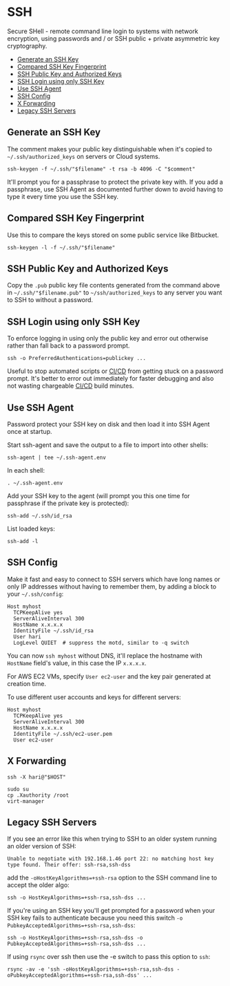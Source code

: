 # SSH

Secure SHell - remote command line login to systems with network encryption,
using passwords and / or SSH public + private asymmetric key cryptography.

<!-- INDEX_START -->

- [Generate an SSH Key](#generate-an-ssh-key)
- [Compared SSH Key Fingerprint](#compared-ssh-key-fingerprint)
- [SSH Public Key and Authorized Keys](#ssh-public-key-and-authorized-keys)
- [SSH Login using only SSH Key](#ssh-login-using-only-ssh-key)
- [Use SSH Agent](#use-ssh-agent)
- [SSH Config](#ssh-config)
- [X Forwarding](#x-forwarding)
- [Legacy SSH Servers](#legacy-ssh-servers)

<!-- INDEX_END -->

## Generate an SSH Key

The comment makes your public key distinguishable
when it's copied to `~/.ssh/authorized_keys` on servers or Cloud systems.

```shell
ssh-keygen -f ~/.ssh/"$filename" -t rsa -b 4096 -C "$comment"
```

It'll prompt you for a passphrase to protect the private key with.
If you add a passphrase, use SSH Agent as documented further down to avoid having to type it every time you use the SSH
key.

## Compared SSH Key Fingerprint

Use this to compare the keys stored on some public service like Bitbucket.

```shell
ssh-keygen -l -f ~/.ssh/"$filename"
```

## SSH Public Key and Authorized Keys

Copy the `.pub` public key file contents generated from the command above in `~/.ssh/"$filename.pub"` to
`~/ssh/authorized_keys` to any server you want to SSH to without a password.

## SSH Login using only SSH Key

To enforce logging in using only the public key and error out otherwise rather than fall back to a password prompt.

```shell
ssh -o PreferredAuthentications=publickey ...
```

Useful to stop automated scripts or [CI/CD](cicd.md) from getting stuck on a password prompt.
It's better to error out immediately for faster debugging and also not wasting chargeable [CI/CD](cicd.md)
build minutes.

## Use SSH Agent

Password protect your SSH key on disk and then load it into SSH Agent once at startup.

Start ssh-agent and save the output to a file to import into other shells:

```shell
ssh-agent | tee ~/.ssh-agent.env
```

In each shell:

```shell
. ~/.ssh-agent.env
```

Add your SSH key to the agent (will prompt you this one time for passphrase if the private key is protected):

```shell
ssh-add ~/.ssh/id_rsa
```

List loaded keys:

```shell
ssh-add -l
```

## SSH Config

Make it fast and easy
to connect to SSH servers which have long names or only IP addresses without having to remember them,
by adding a block to your `~/.ssh/config`:

```sshconfig
Host myhost
  TCPKeepAlive yes
  ServerAliveInterval 300
  HostName x.x.x.x
  IdentityFile ~/.ssh/id_rsa
  User hari
  LogLevel QUIET  # suppress the motd, similar to -q switch
```

You can now `ssh myhost` without DNS, it'll replace the hostname with `HostName` field's value,
in this case the IP `x.x.x.x`.

For AWS EC2 VMs, specify `User ec2-user` and the key pair generated at creation time.

To use different user accounts and keys for different servers:

```sshconfig
Host myhost
  TCPKeepAlive yes
  ServerAliveInterval 300
  HostName x.x.x.x
  IdentityFile ~/.ssh/ec2-user.pem
  User ec2-user
```

## X Forwarding

```shell
ssh -X hari@"$HOST"
```

```shell
sudo su
cp .Xauthority /root
virt-manager
```

## Legacy SSH Servers

If you see an error like this when trying to SSH to an older system running an older version of SSH:

```text
Unable to negotiate with 192.168.1.46 port 22: no matching host key type found. Their offer: ssh-rsa,ssh-dss
```

add the `-oHostKeyAlgorithms=+ssh-rsa` option to the SSH command line to accept the older algo:

```shell
ssh -o HostKeyAlgorithms=+ssh-rsa,ssh-dss ...
```

If you're using an SSH key you'll get prompted for a password when your SSH key fails to authenticate because you need
this switch `-o PubkeyAcceptedAlgorithms=+ssh-rsa,ssh-dss`:

```shell
ssh -o HostKeyAlgorithms=+ssh-rsa,ssh-dss -o PubkeyAcceptedAlgorithms=+ssh-rsa,ssh-dss ...
```

If using `rsync` over ssh then use the -e switch to pass this option to `ssh`:

```shell
rsync -av -e 'ssh -oHostKeyAlgorithms=+ssh-rsa,ssh-dss -oPubkeyAcceptedAlgorithms=+ssh-rsa,ssh-dss' ...
```
